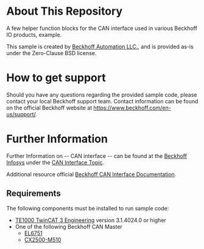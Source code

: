 # About This Repository

A few helper function blocks for the CAN interface used in various Beckhoff IO products, example.

This sample is created by [Beckhoff Automation LLC.](https://www.beckhoff.com/en-us/), and is provided as-is under the Zero-Clause BSD license.

# How to get support

Should you have any questions regarding the provided sample code, please contact your local Beckhoff support team. Contact information can be found on the official Beckhoff website at https://www.beckhoff.com/en-us/support/.

# Further Information

Further Information on -- CAN interface -- can be found at the [Beckhoff Infosys](https://infosys.beckhoff.com) under the [CAN Interface Topic](https://infosys.beckhoff.com/content/1033/el6751/2519219467.html?id=682234135442548413).

Additional resource official [Beckhoff CAN Interface Documentation](https://download.beckhoff.com/download/document/io/infrastructure-components/can-interface_en.pdf).

## Requirements

The following components must be installed to run sample code:

- [TE1000 TwinCAT 3 Engineering](https://www.beckhoff.com/en-en/products/automation/twincat/te1xxx-twincat-3-engineering/te1000.html) version 3.1.4024.0 or higher
- One of the following Beckhoff CAN Master
  - [EL6751](https://www.beckhoff.com/en-us/products/i-o/ethercat-terminals/el6xxx-communication/el6751.html)
  - [CX2500-M510](https://www.beckhoff.com/en-ca/products/ipc/embedded-pcs/cx20x0-intel-celeron-core-i7/cx2500-m510.html)
